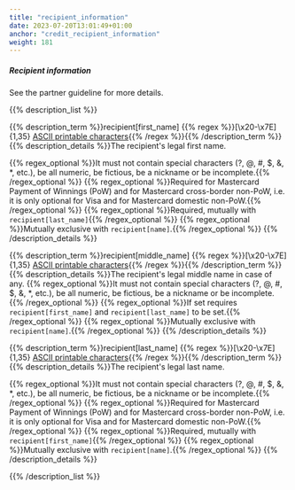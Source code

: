 ```yaml
---
title: "recipient_information"
date: 2023-07-20T13:01:49+01:00
anchor: "credit_recipient_information"
weight: 181
---
```

##### Recipient information
See the partner guideline for more details.

{{% description_list %}}

{{% description_term %}}recipient[first_name] {{% regex %}}[\x20-\x7E]{1,35} [ASCII printable characters](https://en.wikipedia.org/wiki/ASCII#ASCII_printable_characters){{% /regex %}}{{% /description_term %}}
{{% description_details %}}The recipient's legal first name.

{{% regex_optional %}}It must not contain special characters (?, @, #, $, &, \*, etc.), be all numeric, be fictious, be a nickname or be incomplete.{{% /regex_optional %}}
{{% regex_optional %}}Required for Mastercard Payment of Winnings (PoW) and for Mastercard cross-border non-PoW, i.e. it is only optional for Visa and for Mastercard domestic non-PoW.{{% /regex_optional %}}
{{% regex_optional %}}Required, mutually with `recipient[last_name]`{{% /regex_optional %}}
{{% regex_optional %}}Mutually exclusive with `recipient[name]`.{{% /regex_optional %}}
{{% /description_details %}}

{{% description_term %}}recipient[middle_name] {{% regex %}}[\x20-\x7E]{1,35} [ASCII printable characters](https://en.wikipedia.org/wiki/ASCII#ASCII_printable_characters){{% /regex %}}{{% /description_term %}}
{{% description_details %}}The recipient's legal middle name in case of any.
{{% regex_optional %}}It must not contain special characters (?, @, #, $, &, \*, etc.), be all numeric, be fictious, be a nickname or be incomplete.{{% /regex_optional %}}
{{% regex_optional %}}If set requires `recipient[first_name]` and `recipient[last_name]` to be set.{{% /regex_optional %}}
{{% regex_optional %}}Mutually exclusive with `recipient[name]`.{{% /regex_optional %}}
{{% /description_details %}}

{{% description_term %}}recipient[last_name] {{% regex %}}[\x20-\x7E]{1,35} [ASCII printable characters](https://en.wikipedia.org/wiki/ASCII#ASCII_printable_characters){{% /regex %}}{{% /description_term %}}
{{% description_details %}}The recipient's legal last name.

{{% regex_optional %}}It must not contain special characters (?, @, #, $, &, \*, etc.), be all numeric, be fictious, be a nickname or be incomplete.{{% /regex_optional %}}
{{% regex_optional %}}Required for Mastercard Payment of Winnings (PoW) and for Mastercard cross-border non-PoW, i.e. it is only optional for Visa and for Mastercard domestic non-PoW.{{% /regex_optional %}}
{{% regex_optional %}}Required, mutually with `recipient[first_name]`{{% /regex_optional %}}
{{% regex_optional %}}Mutually exclusive with `recipient[name]`.{{% /regex_optional %}}
{{% /description_details %}}

{{% /description_list %}}
